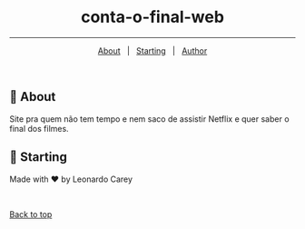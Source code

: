 &#xa0;
&#xa0;

<h1 align="center">conta-o-final-web</h1>

<hr>

<p align="center">
  <a href="#dart-about">About</a> &#xa0; | &#xa0; 
  <a href="#checkered_flag-starting">Starting</a> &#xa0; | &#xa0;
  <a href="https://github.com/{{YOUR_GITHUB_USERNAME}}" target="_blank">Author</a>
</p>

<br>

## :dart: About

Site pra quem não tem tempo e nem saco de assistir Netflix e quer saber o final dos filmes.

## :checkered_flag: Starting

Made with :heart: by Leonardo Carey

&#xa0;

<a href="#top">Back to top</a>
